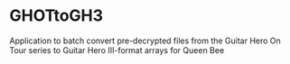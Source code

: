 # GHOTtoGH3
Application to batch convert pre-decrypted files from the Guitar Hero On Tour series to Guitar Hero III-format arrays for Queen Bee
